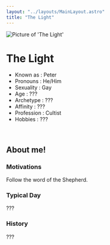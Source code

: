 ```yaml
---
layout: "../layouts/MainLayout.astro"
title: "The Light"
---
```


<img id="ProfilePic" src="../images/Peter.jpg" alt="Picture of 'The Light'">

# The Light  
- Known as : Peter
- Pronouns : He/Him
- Sexuality : Gay
- Age : ???
- Archetype : ??? 
- Affinity : ???
- Profession : Cultist
- Hobbies : ???

<br />

## About me!
### Motivations 
Follow the word of the Shepherd.
### Typical Day 
???
### History 
???